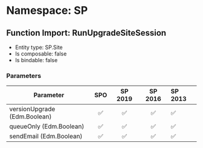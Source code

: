 # Namespace: SP

## Function Import: RunUpgradeSiteSession

- Entity type: SP.Site
- Is composable: false
- Is bindable: false

### Parameters

Parameter | SPO | SP 2019 | SP 2016 | SP 2013
----------|:---:|:-------:|:-------:|:-------
versionUpgrade (Edm.Boolean) | ✅ | ✅ | ✅ | ✅
queueOnly (Edm.Boolean) | ✅ | ✅ | ✅ | ✅
sendEmail (Edm.Boolean) | ✅ | ✅ | ✅ | ✅
